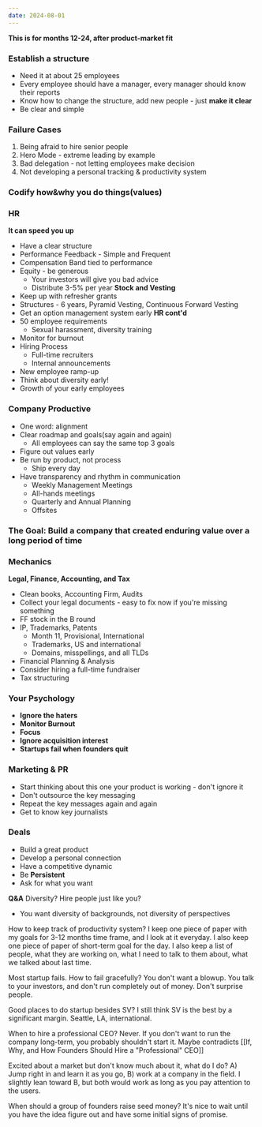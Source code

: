 ```yaml
---
date: 2024-08-01
---
```

**This is for months 12-24, after product-market fit**

### Establish a structure
- Need it at about 25 employees
- Every employee should have a manager, every manager should know their reports
- Know how to change the structure, add new people - just **make it clear**
- Be clear and simple

### Failure Cases
1. Being afraid to hire senior people
2. Hero Mode - extreme leading by example
3. Bad delegation - not letting employees make decision
4. Not developing a personal tracking & productivity system

### Codify how&why you do things(values)

### HR
**It can speed you up**
- Have a clear structure
- Performance Feedback - Simple and Frequent
- Compensation Band tied to performance
- Equity - be generous
	- Your investors will give you bad advice
	- Distribute 3-5% per year
**Stock and Vesting**
- Keep up with refresher grants
- Structures - 6 years, Pyramid Vesting, Continuous Forward Vesting
- Get an option management system early
**HR cont'd**
- 50 employee requirements
	- Sexual harassment, diversity training
- Monitor for burnout
- Hiring Process
	- Full-time recruiters
	- Internal announcements
- New employee ramp-up
- Think about diversity early!
- Growth of your early employees

### Company Productive
- One word: alignment
- Clear roadmap and goals(say again and again)
	- All employees can say the same top 3 goals
- Figure out values early
- Be run by product, not process
	- Ship every day
- Have transparency and rhythm in communication
	- Weekly Management Meetings
	- All-hands meetings
	- Quarterly and Annual Planning
	- Offsites

### The Goal: Build a company that created enduring value over a long period of time

### Mechanics
**Legal, Finance, Accounting, and Tax**
- Clean books, Accounting Firm, Audits
- Collect your legal documents - easy to fix now if you're missing something
- FF stock in the B round
- IP, Trademarks, Patents
	- Month 11, Provisional, International
	- Trademarks, US and international
	- Domains, misspellings, and all TLDs
- Financial Planning & Analysis
- Consider hiring a full-time fundraiser
- Tax structuring

### Your Psychology
- **Ignore the haters**
- **Monitor Burnout**
- **Focus**
- **Ignore acquisition interest**
- **Startups fail when founders quit**

### Marketing & PR
- Start thinking about this one your product is working - don't ignore it
- Don't outsource the key messaging
- Repeat the key messages again and again
- Get to know key journalists 

### Deals
- Build a great product
- Develop a personal connection
- Have a competitive dynamic
- Be **Persistent**
- Ask for what you want

**Q&A**
Diversity? Hire people just like you?
- You want diversity of backgrounds, not diversity of perspectives

How to keep track of productivity system?
	I keep one piece of paper with my goals for 3-12 months time frame, and I look at it everyday. I also keep one piece of paper of short-term goal for the day.
	I also keep a list of people, what they are working on, what I need to talk to them about, what we talked about last time.

Most startup fails. How to fail gracefully?
	You don't want a blowup. You talk to your investors, and don't run completely out of money. Don't surprise people.

Good places to do startup besides SV?
	I still think SV is the best by a significant margin. Seattle, LA, international.

When to hire a professional CEO?
	Never. If you don't want to run the company long-term, you probably shouldn't start it. Maybe contradicts [[If, Why, and How Founders Should Hire a "Professional" CEO]]

Excited about a market but don't know much about it, what do I do?
	A) Jump right in and learn it as you go, B) work at a company in the field. I slightly lean toward B, but both would work as long as you pay attention to the users.

When should a group of founders raise seed money?
	It's nice to wait until you have the idea figure out and have some initial signs of promise.
